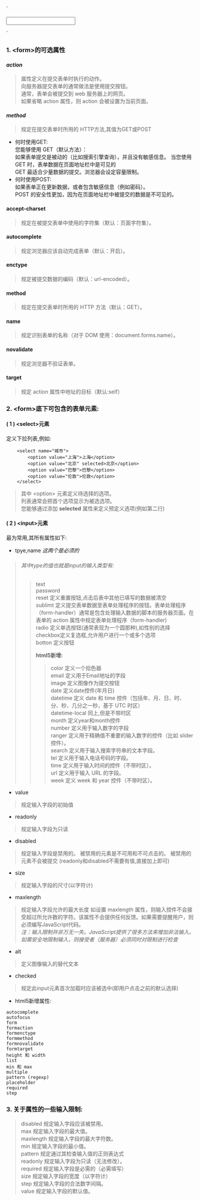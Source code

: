 `
<form action="action_page.php">
	<input type="" name="">  
</form>
`	  

### 1. \<form>的可选属性
#### *action*
>属性定义在提交表单时执行的动作。     
向服务器提交表单的通常做法是使用提交按钮。   
通常，表单会被提交到 web 服务器上的网页。    
如果省略 action 属性，则 action 会被设置为当前页面。         
#### *method*
>规定在提交表单时所用的 HTTP方法,其值为GET或POST     
- 何时使用GET:               
您能够使用 GET（默认方法）：       
如果表单提交是被动的（比如搜索引擎查询），并且没有敏感信息。    当您使用 GET 时，表单数据在页面地址栏中是可见的         
GET 最适合少量数据的提交。浏览器会设定容量限制。    
- 何时使用POST:                      
如果表单正在更新数据，或者包含敏感信息（例如密码）。     
POST 的安全性更加，因为在页面地址栏中被提交的数据是不可见的。      
#### accept-charset  
>规定在被提交表单中使用的字符集（默认：页面字符集）。     
#### autocomplete    
>规定浏览器应该自动完成表单（默认：开启）。  
#### enctype         
>规定被提交数据的编码（默认：url-encoded）。    
#### method          
>规定在提交表单时所用的 HTTP 方法（默认：GET）。   
#### name            
>规定识别表单的名称（对于 DOM 使用：document.forms.name）。  
#### novalidate      
>规定浏览器不验证表单。    
#### target          
>规定 action 属性中地址的目标（默认:self）

### 2. \<form>底下可包含的表单元素:
####  ( 1 ) \<select>元素
定义下拉列表,例如:
```
    <select name="城市">
        <option value="上海">上海</option>   
        <option value="北京" selected>北京</option>    
        <option value="巴黎">巴黎</option>     
        <option value="伦敦">伦敦</option>     
    </select>
```
>其中 \<option> 元素定义待选择的选项。     
列表通常会把首个选项显示为被选选项。     
您能够通过添加 **selected** 属性来定义预定义选项(例如第二行)     

#### ( 2 ) \<input>元素
最为常用,其所有属性如下:
- tpye,name
*这两个是必须的*

>###### 其中type的值也就是input的输入类型有:
>>  text  
>>  password  
>>  reset   定义重置按钮,点击后表中其他已填写的数据被清空  
>>  sublimt 定义提交表单数据至表单处理程序的按钮。表单处理程序（form-handler）通常是包含处理输入数据的脚本的服务器页面。在表单的 action 属性中规定表单处理程序（form-handler)  
>>  radio   定义单选按钮(通常表现为一个圆那种),如性别的选择  
>>  checkbox定义复选框,允许用户进行一个或多个选项    
>>  botton  定义按钮  
>> 
>>  **html5新增:**  
>>>  color   定义一个拾色器    
>>>  email   定义用于Email地址的字段     
>>>  image   定义图像作为提交按钮     
>>>  date    定义date控件(年月日)   
>>>  datetime 定义 date 和 time 控件（包括年、月、日、时、分、秒、几分之一秒，基于 UTC 时区）  
>>>  datetime-local 同上,但是不带时区   
>>>  month   定义year和month控件  
>>>  number  定义用于输入数字的字段  
>>>  ranger  定义用于精确值不重要的输入数字的控件（比如 slider 控件）。  
>>>  search  定义用于输入搜索字符串的文本字段。  
>>>  tel     定义用于输入电话号码的字段。  
>>>  time    定义用于输入时间的控件（不带时区）。  
>>>  url     定义用于输入 URL 的字段。  
>>>  week    定义 week 和 year 控件（不带时区）。  
- value           
>规定输入字段的初始值
- readonly        
>规定输入字段为只读 
- disabled        
>规定输入字段是禁用的。
被禁用的元素是不可用和不可点击的。
被禁用的元素不会被提交
(readonly和disabled不需要有值,直接加上即可)
- size            
>规定输入字段的尺寸(以字符计)
- maxlength       
>规定输入字段允许的最大长度
如设置 maxlength 属性，则输入控件不会接受超过所允许数的字符。该属性不会提供任何反馈。如果需要提醒用户，则必须编写JavaScript代码。  
*注：输入限制并非万无一失。JavaScript提供了很多方法来增加非法输入。如需安全地限制输入，则接受者（服务器）必须同时对限制进行检查*    
- alt             
>定义图像输入的替代文本
- checked         
>规定此input元素首次加载时应该被选中(即用户点击之前的默认选择)

- html5新增属性:
```
autocomplete	
autofocus	
form 	
formaction 	
formenctype 	
formmethod 	
formnovalidate 	
formtarget 	
height 和 width 	
list 	
min 和 max 	 	
multiple 	
pattern (regexp) 	
placeholder 	
required 	
step
``` 		

### 3. 关于属性的一些输入限制:
>disabled    规定输入字段应该被禁用。   
max         规定输入字段的最大值。   
maxlength   规定输入字段的最大字符数。   
min         规定输入字段的最小值。   
pattern     规定通过其检查输入值的正则表达式     
readonly    规定输入字段为只读（无法修改）。   
required    规定输入字段是必需的（必需填写）     
size        规定输入字段的宽度（以字符计）    
step        规定输入字段的合法数字间隔。     
value       规定输入字段的默认值。       